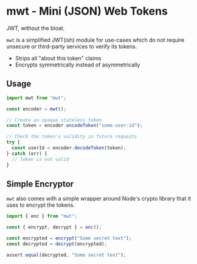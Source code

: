 # mwt - Mini (JSON) Web Tokens

JWT, without the bloat.

`mwt` is a simplified JWT(ish) module for use-cases which do not require unsecure or third-party services to verify its tokens.

- Strips all "about this token" claims
- Encrypts symmetrically instead of asymmetrically

## Usage

```ts
import mwt from "mwt";

const encoder = mwt();

// Create an opaque stateless token
const token = encoder.encodeToken("some-user-id");

// Check the token's validity in future requests
try {
  const userId = encoder.decodeToken(token);
} catch (err) {
  // Token is not valid
}
```

## Simple Encryptor

`mwt` also comes with a simple wrapper around Node's crypto library that it uses to encrypt the tokens.

```ts
import { enc } from "mwt";

const { encrypt, decrypt } = enc();

const encrypted = encrypt("Some secret text");
const decrypted = decrypt(encrypted);

assert.equal(decrypted, "Some secret text");
```
